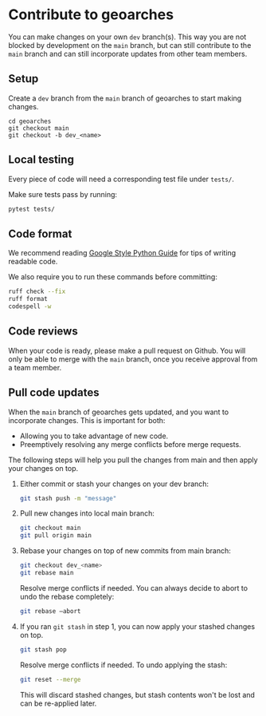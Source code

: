 
# Contribute to geoarches
You can make changes on your own `dev` branch(s). This way you are not blocked by development on the `main` branch, but can still contribute to the `main` branch and can still incorporate updates from other team members.

## Setup

Create a `dev` branch from the `main` branch of geoarches to start making changes.

```shell
cd geoarches
git checkout main
git checkout -b dev_<name>
```

## Local testing

Every piece of code will need a corresponding test file under `tests/`.

Make sure tests pass by running:

```sh
pytest tests/
```

## Code format

We recommend reading [Google Style Python Guide](https://google.github.io/styleguide/pyguide.html) for tips of writing readable code.

We also require you to run these commands before committing:
```sh
ruff check --fix
ruff format
codespell -w
```

## Code reviews

When your code is ready, please make a pull request on Github. You will only be able to merge with the `main` branch, once you receive approval from a team member.

## Pull code updates

When the `main` branch of geoarches gets updated, and you want to incorporate changes.
This is important for both:
- Allowing you to take advantage of new code.
- Preemptively resolving any merge conflicts before merge requests.

The following steps will help you pull the changes from main and then apply your changes on top.
1. Either commit or stash your changes on your dev branch:
    ```sh
    git stash push -m "message"
    ```

2. Pull new changes into local main branch:
    ```sh
    git checkout main
    git pull origin main
    ```

3. Rebase your changes on top of new commits from main branch:
    ```sh
    git checkout dev_<name>
    git rebase main
    ```

    Resolve merge conflicts if needed. You can always decide to abort to undo the rebase completely:
    ```sh
    git rebase –abort
    ```

5. If you ran `git stash` in step 1, you can now apply your stashed changes on top.
    ```sh
    git stash pop
    ```

    Resolve merge conflicts if needed. To undo applying the stash:
    ```sh
    git reset --merge
    ```
    This will discard stashed changes, but stash contents won't be lost and can be re-applied later.